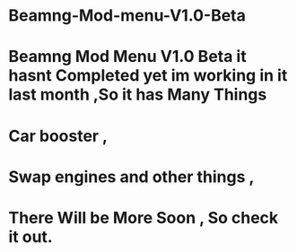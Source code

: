 # Beamng-Mod-menu-V1.0-Beta
# Beamng Mod Menu V1.0 Beta it hasnt Completed yet im working in it last month ,So it has Many Things 
# Car booster , 
# Swap engines and other things , 
# There Will be More Soon ,  So check it out.
